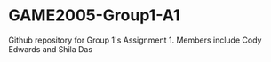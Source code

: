 # GAME2005-Group1-A1
 Github repository for Group 1's  Assignment 1. Members include Cody Edwards and Shila Das
